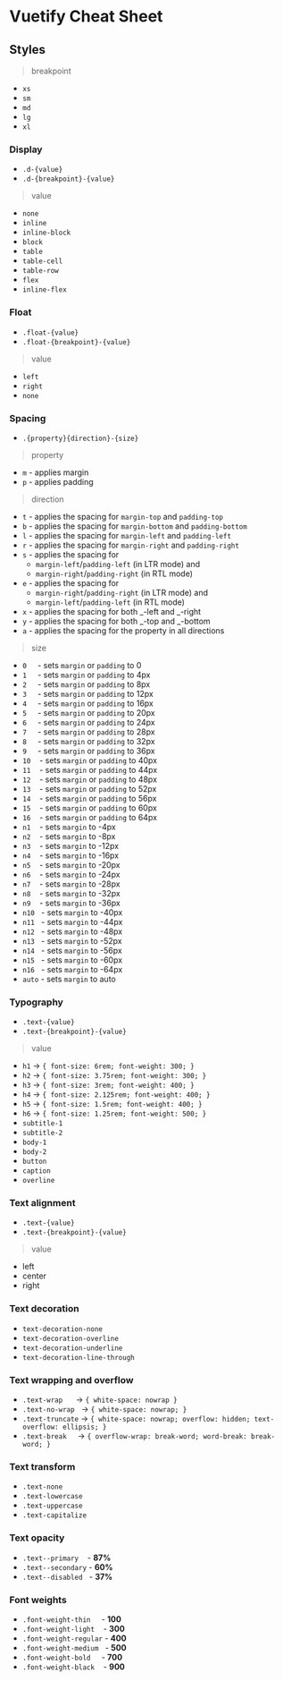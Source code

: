 # Vuetify Cheat Sheet

## Styles

> breakpoint

- `xs`
- `sm`
- `md`
- `lg`
- `xl`

### Display

- `.d-{value}`
- `.d-{breakpoint}-{value}`

> value

- `none`
- `inline`
- `inline-block`
- `block`
- `table`
- `table-cell`
- `table-row`
- `flex`
- `inline-flex`

### Float

- `.float-{value}`
- `.float-{breakpoint}-{value}`

> value

- `left`
- `right`
- `none`

### Spacing

- `.{property}{direction}-{size}`

> property

- `m` - applies margin
- `p` - applies padding

> direction

- `t` - applies the spacing for `margin-top` and `padding-top`
- `b` - applies the spacing for `margin-bottom` and `padding-bottom`
- `l` - applies the spacing for `margin-left` and `padding-left`
- `r` - applies the spacing for `margin-right` and `padding-right`
- `s` - applies the spacing for
  - `margin-left`/`padding-left` (in LTR mode) and
  - `margin-right`/`padding-right` (in RTL mode)
- `e` - applies the spacing for
  - `margin-right`/`padding-right` (in LTR mode) and
  - `margin-left`/`padding-left` (in RTL mode)
- `x` - applies the spacing for both _-left and _-right
- `y` - applies the spacing for both _-top and _-bottom
- `a` - applies the spacing for the property in all directions

> size

- `0` &nbsp;&nbsp;&nbsp; - sets `margin` or `padding` to 0
- `1` &nbsp;&nbsp;&nbsp; - sets `margin` or `padding` to 4px
- `2` &nbsp;&nbsp;&nbsp; - sets `margin` or `padding` to 8px
- `3` &nbsp;&nbsp;&nbsp; - sets `margin` or `padding` to 12px
- `4` &nbsp;&nbsp;&nbsp; - sets `margin` or `padding` to 16px
- `5` &nbsp;&nbsp;&nbsp; - sets `margin` or `padding` to 20px
- `6` &nbsp;&nbsp;&nbsp; - sets `margin` or `padding` to 24px
- `7` &nbsp;&nbsp;&nbsp; - sets `margin` or `padding` to 28px
- `8` &nbsp;&nbsp;&nbsp; - sets `margin` or `padding` to 32px
- `9` &nbsp;&nbsp;&nbsp; - sets `margin` or `padding` to 36px
- `10` &nbsp;&nbsp; - sets `margin` or `padding` to 40px
- `11` &nbsp;&nbsp; - sets `margin` or `padding` to 44px
- `12` &nbsp;&nbsp; - sets `margin` or `padding` to 48px
- `13` &nbsp;&nbsp; - sets `margin` or `padding` to 52px
- `14` &nbsp;&nbsp; - sets `margin` or `padding` to 56px
- `15` &nbsp;&nbsp; - sets `margin` or `padding` to 60px
- `16` &nbsp;&nbsp; - sets `margin` or `padding` to 64px
- `n1` &nbsp;&nbsp; - sets `margin` to -4px
- `n2` &nbsp;&nbsp; - sets `margin` to -8px
- `n3` &nbsp;&nbsp; - sets `margin` to -12px
- `n4` &nbsp;&nbsp; - sets `margin` to -16px
- `n5` &nbsp;&nbsp; - sets `margin` to -20px
- `n6` &nbsp;&nbsp; - sets `margin` to -24px
- `n7` &nbsp;&nbsp; - sets `margin` to -28px
- `n8` &nbsp;&nbsp; - sets `margin` to -32px
- `n9` &nbsp;&nbsp; - sets `margin` to -36px
- `n10` &nbsp; - sets `margin` to -40px
- `n11` &nbsp; - sets `margin` to -44px
- `n12` &nbsp; - sets `margin` to -48px
- `n13` &nbsp; - sets `margin` to -52px
- `n14` &nbsp; - sets `margin` to -56px
- `n15` &nbsp; - sets `margin` to -60px
- `n16` &nbsp; - sets `margin` to -64px
- `auto` - sets `margin` to auto

### Typography

- `.text-{value}`
- `.text-{breakpoint}-{value}`

> value

- `h1` -> `{ font-size: 6rem; font-weight: 300; }`
- `h2` -> `{ font-size: 3.75rem; font-weight: 300; }`
- `h3` -> `{ font-size: 3rem; font-weight: 400; }`
- `h4` -> `{ font-size: 2.125rem; font-weight: 400; }`
- `h5` -> `{ font-size: 1.5rem; font-weight: 400; }`
- `h6` -> `{ font-size: 1.25rem; font-weight: 500; }`
- `subtitle-1`
- `subtitle-2`
- `body-1`
- `body-2`
- `button`
- `caption`
- `overline`

### Text alignment

- `.text-{value}`
- `.text-{breakpoint}-{value}`

> value

- left
- center
- right

### Text decoration

- `text-decoration-none`
- `text-decoration-overline`
- `text-decoration-underline`
- `text-decoration-line-through`

### Text wrapping and overflow

- `.text-wrap` &nbsp;&nbsp;&nbsp;&nbsp; -> `{ white-space: nowrap }`
- `.text-no-wrap` &nbsp; -> `{ white-space: nowrap; }`
- `.text-truncate` -> `{ white-space: nowrap; overflow: hidden; text-overflow: ellipsis; }`
- `.text-break` &nbsp;&nbsp;&nbsp; -> `{ overflow-wrap: break-word; word-break: break-word; }`

### Text transform

- `.text-none`
- `.text-lowercase`
- `.text-uppercase`
- `.text-capitalize`

### Text opacity

- `.text--primary` &nbsp;&nbsp; - **87%**
- `.text--secondary` - **60%**
- `.text--disabled` &nbsp; - **37%**

### Font weights

- `.font-weight-thin` &nbsp;&nbsp;&nbsp; - **100**
- `.font-weight-light` &nbsp;&nbsp; - **300**
- `.font-weight-regular` - **400**
- `.font-weight-medium` &nbsp; - **500**
- `.font-weight-bold` &nbsp;&nbsp;&nbsp; - **700**
- `.font-weight-black` &nbsp;&nbsp; - **900**
